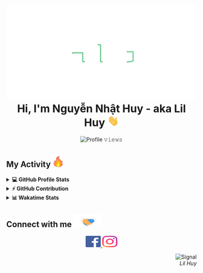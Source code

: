 <!-- Header -->
<h1 align="center">
  <img src="./images/logo.svg" width="500">
  <br>
  Hi, I'm Nguyễn Nhật Huy - aka Lil Huy <img src="./images/hi.gif" width="30px" height="30px">
</h1>

<!-- Counter -->
<p align="center">
  <img alt="Profile 𝚟𝚒𝚎𝚠𝚜" height="20px" src="https://hits.seeyoufarm.com/api/count/incr/badge.svg?url=https://github.com/oHTGo&count_bg=%23579E91&title_bg=%23555555&icon=&icon_color=%23E7E7E7&title=Views&edge_flat=false">
</p>

<!-- Dragon -->
<!-- <p align="center">
  <img alt="Dragon" height="300px" src="./images/dragon.png">
</p> -->

<!-- My Activity -->
<h2>My Activity <img src="./images/github-stats.gif" height="35px"></h2>
<details> 
  <summary><b>💻 GitHub Profile Stats</b></summary>
  <br>
  <p align="center">
    <img alt="Mosted used languages" src="https://github-readme-stats.vercel.app/api/top-langs/?username=oHTGo&layout=compact&theme=dark" height="192px"/>
    <br>
	  <img src="https://github-readme-stats.vercel.app/api?username=oHTGo&show_icons=true&icon_color=ffffff&theme=dark" alt="oHTGo's Github Stats" height="192px"/>
    <br>
    <b>Note:</b> Top languages is only a metric of the languages my public code consists of and doesn't reflect experience or skill level.
  </p>
</details>
<details>
  <summary><b>⚡ GitHub Contribution</b></summary>
  <br>
  <p><img alt="oHTGo's GitHub Contribution" src="https://github.com/oHTGo/oHTGo/blob/snake/snake.svg"/></p>
  <br>
</details>
<details> 
  <summary><b>📊 Wakatime Stats</b></summary>
  <br>
  
<!--START_SECTION:waka-->
**I'm a Night 🦉** 

```text
🌞 Morning    74 commits     ████░░░░░░░░░░░░░░░░░░░░░   16.23% 
🌆 Daytime    145 commits    ████████░░░░░░░░░░░░░░░░░   31.8% 
🌃 Evening    189 commits    ██████████░░░░░░░░░░░░░░░   41.45% 
🌙 Night      48 commits     ██░░░░░░░░░░░░░░░░░░░░░░░   10.53%

```
📅 **I'm Most Productive on Sunday** 

```text
Monday       72 commits     ████░░░░░░░░░░░░░░░░░░░░░   15.79% 
Tuesday      81 commits     ████░░░░░░░░░░░░░░░░░░░░░   17.76% 
Wednesday    69 commits     ███░░░░░░░░░░░░░░░░░░░░░░   15.13% 
Thursday     35 commits     ██░░░░░░░░░░░░░░░░░░░░░░░   7.68% 
Friday       53 commits     ███░░░░░░░░░░░░░░░░░░░░░░   11.62% 
Saturday     62 commits     ███░░░░░░░░░░░░░░░░░░░░░░   13.6% 
Sunday       84 commits     ████░░░░░░░░░░░░░░░░░░░░░   18.42%

```


📊 **This Week I Spent My Time On** 

```text
⌚︎ Time Zone: Asia/Ho_Chi_Minh

💬 Programming Languages: 
Java                     7 hrs 38 mins       ██████████░░░░░░░░░░░░░░░   42.18% 
SCSS                     5 hrs 19 mins       ███████░░░░░░░░░░░░░░░░░░   29.34% 
HTML                     4 hrs 6 mins        █████░░░░░░░░░░░░░░░░░░░░   22.67% 
JavaScript               20 mins             ░░░░░░░░░░░░░░░░░░░░░░░░░   1.87% 
Properties               14 mins             ░░░░░░░░░░░░░░░░░░░░░░░░░   1.32%

🔥 Editors: 
VS Code                  18 hrs 7 mins       █████████████████████████   100.0%

```


<!--END_SECTION:waka-->
</details>

<!-- Connection -->
<h2> Connect with me <img src="./images/handshake.gif" height="35px"></h2>
<p align="center">
  <a href="https://facebook.com/nguyennhathuy.orit" target="_blank">
    <code><img src="./images/facebook.svg" alt="nguyennhathuy.orit" height="30" width="40"/></code>
  </a>
  <a href="https://instagram.com/_.lil.huy._" target="_blank">
    <code><img src="./images/instagram.svg" alt="_.lil.huy._" height="30" width="40"/></code>
  </a>
</p>

<!-- Signal -->
<p align="right">
  <img alt="Signal" height="25px" src="https://media.giphy.com/media/hlRzt8TxCNVcEZBt9w/giphy.gif">
  <br>
  <em>Lil Huy</em>
</p>
